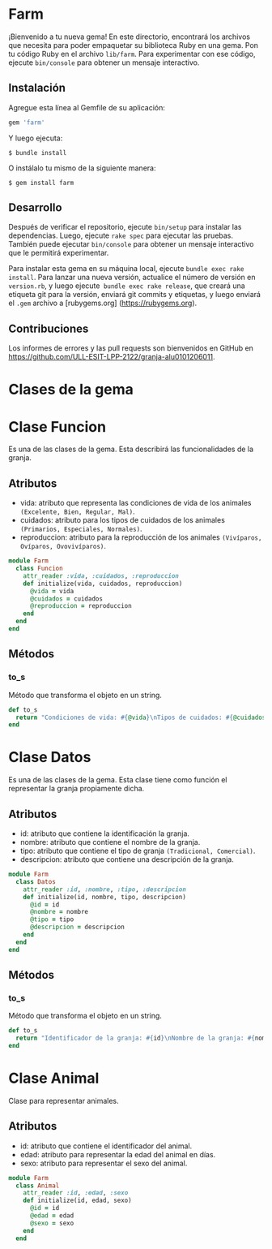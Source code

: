 # Farm

¡Bienvenido a tu nueva gema! En este directorio, encontrará los archivos que necesita para poder empaquetar su biblioteca Ruby en una gema. Pon tu código Ruby en el archivo `lib/farm`. Para experimentar con ese código, ejecute `bin/console` para obtener un mensaje interactivo.

## Instalación

Agregue esta línea al Gemfile de su aplicación:

```ruby
gem 'farm'
```

Y luego ejecuta:

    $ bundle install

O instálalo tu mismo de la siguiente manera:

    $ gem install farm

## Desarrollo

Después de verificar el repositorio, ejecute `bin/setup` para instalar las dependencias. Luego, ejecute `rake spec` para ejecutar las pruebas. También puede ejecutar `bin/console` para obtener un mensaje interactivo que le permitirá experimentar.

Para instalar esta gema en su máquina local, ejecute `bundle exec rake install`. Para lanzar una nueva versión, actualice el número de versión en `version.rb`, y luego ejecute` bundle exec rake release`, que creará una etiqueta git para la versión, enviará git commits y etiquetas, y luego enviará el `.gem` archivo a [rubygems.org] (https://rubygems.org).

## Contribuciones

Los informes de errores y las pull requests son bienvenidos en GitHub en https://github.com/ULL-ESIT-LPP-2122/granja-alu0101206011.

# Clases de la gema

# Clase Funcion
Es una de las clases de la gema. Esta describirá las funcionalidades de la granja.

## Atributos

- vida: atributo que representa las condiciones de vida de los animales `(Excelente, Bien, Regular, Mal)`.
- cuidados: atributo para los tipos de cuidados de los animales `(Primarios, Especiales, Normales)`.
- reproduccion: atributo para la reproducción de los animales `(Vivíparos, Ovíparos, Ovovivíparos)`.

```ruby
module Farm
  class Funcion
    attr_reader :vida, :cuidados, :reproduccion
    def initialize(vida, cuidados, reproduccion)
      @vida = vida
      @cuidados = cuidados
      @reproduccion = reproduccion
    end
  end
end
```

## Métodos

### to_s
Método que transforma el objeto en un string.

```ruby
def to_s 
  return "Condiciones de vida: #{@vida}\nTipos de cuidados: #{@cuidados}\nReproducción: #{@reproduccion}"
end
```



# Clase Datos
Es una de las clases de la gema. Esta clase tiene como función el representar la granja propiamente dicha.

## Atributos

- id: atributo que contiene la identificación la granja.
- nombre: atributo que contiene el nombre de la granja.
- tipo: atributo que contiene el tipo de granja `(Tradicional, Comercial)`.
- descripcion: atributo que contiene una descripción de la granja.

```ruby
module Farm
  class Datos
    attr_reader :id, :nombre, :tipo, :descripcion
    def initialize(id, nombre, tipo, descripcion)
      @id = id
      @nombre = nombre
      @tipo = tipo
      @descripcion = descripcion
    end
  end
end
```

## Métodos

### to_s
Método que transforma el objeto en un string.

```ruby
def to_s
  return "Identificador de la granja: #{id}\nNombre de la granja: #{nombre}\nTipo de granja: #{tipo}\nDescripción: #{descripcion}"
end
```


# Clase Animal
Clase para representar animales.

## Atributos

- id: atributo que contiene el identificador del animal.
- edad: atributo para representar la edad del animal en días.
- sexo: atributo para representar el sexo del animal.

```ruby 
module Farm
  class Animal
    attr_reader :id, :edad, :sexo
    def initialize(id, edad, sexo)
      @id = id
      @edad = edad
      @sexo = sexo
    end
  end
```
